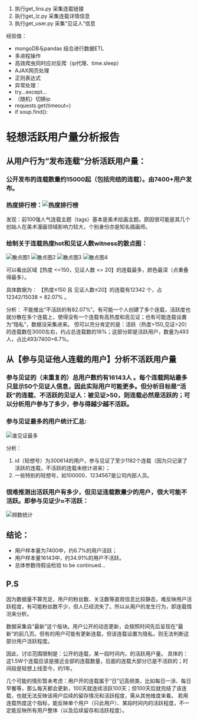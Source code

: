1. 执行get_lins.py 采集连载链接
2. 执行get_lz.py 采集连载详情信息
3. 执行get_user.py 采集“见证人”信息

经验值：
* mongoDB与pandas 结合进行数据ETL
* 多进程操作
* 高效爬虫同时应对反爬（ip代理、time.sleep）
* AJAX网页处理
* 正则表达式
* 异常处理：
 * try...except...
 * （随机）切换ip
 * requests.get(timeout=)
 * if soup.find():
  
# 轻想活跃用户量分析报告
## 从用户行为“发布连载”分析活跃用户量：
### 公开发布的连载数量约15000起（包括完结的连载）。由7400+用户发布。
### 热度排行榜：![热度排行榜](https://github.com/Zorro-Lin-7/WebScraping-in-Action/blob/master/%E8%BD%BB%E6%83%B3/%E7%83%AD%E5%BA%A6%E6%8E%92%E8%A1%8C%E6%A6%9C.png)

发现：前100强人气连载主题（tags）基本是美术绘画主题。原因很可能是其几个创始人在美术漫画领域影响力较大，个别身份亦是知名插画师。
### 绘制关于连载热度hot和见证人数witness的散点图：
![散点图1](https://github.com/Zorro-Lin-7/WebScraping-in-Action/blob/master/%E8%BD%BB%E6%83%B3/%E6%95%A3%E7%82%B9%E5%9B%BE1.png)
![散点图2](https://github.com/Zorro-Lin-7/WebScraping-in-Action/blob/master/%E8%BD%BB%E6%83%B3/%E6%95%A3%E7%82%B9%E5%9B%BE2.png)
![散点图3](https://github.com/Zorro-Lin-7/WebScraping-in-Action/blob/master/%E8%BD%BB%E6%83%B3/%E6%95%A3%E7%82%B9%E5%9B%BE3.png)
![散点图4](https://github.com/Zorro-Lin-7/WebScraping-in-Action/blob/master/%E8%BD%BB%E6%83%B3/%E6%95%A3%E7%82%B9%E5%9B%BE4.png)

可以看出区域【热度 <=150，见证人数 <= 20】的连载最多，颜色最深（点重叠得最多）。

具体数据为：
  【热度≤150 且 见证人数≤20】的连载有12342 个，占12342/15038 = 82.07% 。

分析：
  不能推出“不活跃的有82.07%”。有可能一个人创建了多个连载，活跃度也就分散在多个连载上，使得没有一个连载有高热度和高见证；也有可能连载设置为“隐私”，数据没采集进来。
  但可以充分肯定的是：活跃（热度>150,见证>20）的连载数在3000左右，约占总连载数的18%；这部分即是活跃用户，数量为493人，占比493/7400=6.7%。
  
 ## 从【参与见证他人连载的用户】分析不活跃用户量

### 参与见证的（未重复的）总用户数约有16143人 。每个连载网站最多只显示50个见证人信息，因此实际用户可能更多。但分析目标是“活跃”的连载、不活跃的见证人：被见证>50，则连载必然是活跃的；可以分析用户参与了多少，参与得越少越不活跃。

### 参与见证最多的用户统计汇总:
![谁见证最多](https://github.com/Zorro-Lin-7/WebScraping-in-Action/blob/master/%E8%BD%BB%E6%83%B3/%E8%B0%81%E8%A7%81%E8%AF%81%E6%9C%80%E5%A4%9A.png)

分析：
  1. id（轻想号）为300614的用户，参与见证了至少1182个连载（因为只记录了活跃的连载，不活跃的连载未统计进来）；
  2. 一些特别的轻想号，如100000、1234567是公司内部人员。
 
### 很难推测出活跃用户有多少，但见证连载数量少的用户，很大可能不活跃。即参与见证少≈不活跃：
![频数统计](https://github.com/Zorro-Lin-7/WebScraping-in-Action/blob/master/%E8%BD%BB%E6%83%B3/%E9%A2%91%E6%95%B0%E7%BB%9F%E8%AE%A1.png)

## 结论：
* 用户样本量为7400中，约6.7%的用户活跃；
* 用户样本量16143中，约34.91%的用户不活跃。
* 总体参数待假设检验 to be continued...


## P.S 
因为数据量不算充足，用户的粉丝数、关注数等直观信息比较静态，难反映用户活跃程度，有可能粉丝数不少，但人已经流失了。所以从用户的发生行为，即连载情况来分析。 

数据采集自“最新”这个版块。用户公开的动态更新，会按照时间先后呈现在“最新”的前几页。但有的用户可能有更新连载，但该连载设置为隐私，则无法判断这部分用户活跃程度。

因此，讨论范围限制是：公开的连载，某一段时间内，的活跃用户量。 具体的：这1.5W个连载应该是接近全部的连载数量，后面的连载大部分已是不活跃的；时间段是轻想上线至今，约1年。

几个可能的情形暂未考虑：用户开的连载属于“日”记高频类，比如每日一涂、每日早餐等，那么每天都会更新，100天就连续活跃100天；但100天后就完结了该连载，也就无法反映该用户后续的留存情况和活跃程度，需从其他维度来看。 若用连载热度这个指标，能反映单个用户（只此用户）、某段时间内的活跃程度，不一定能反映所有用户整体（以及后续留存和活跃程度）。


